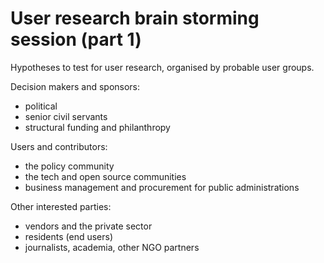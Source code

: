 # User research brain storming session (part 1)

Hypotheses to test for user research, organised by probable user groups.

Decision makers and sponsors:
+ political
+ senior civil servants
+ structural funding and philanthropy

Users and contributors:
+ the policy community
+ the tech and open source communities
+ business management and procurement for public administrations

Other interested parties:
+ vendors and the private sector
+ residents (end users)
+ journalists, academia, other NGO partners
